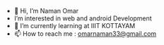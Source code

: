 - 👋 Hi, I’m Naman Omar
-  I’m interested in web and android Development
- 🌱 I’m currently learning at IIIT KOTTAYAM
- 📫 How to reach me : omarnaman33@gmail.com


<!---
namanomar/namanomar is a ✨ special ✨ repository because its `README.md` (this file) appears on your GitHub profile.
You can click the Preview link to take a look at your changes.
--->
